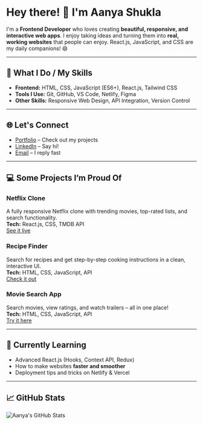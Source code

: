 # Hey there! 👋 I'm Aanya Shukla

I'm a **Frontend Developer** who loves creating **beautiful, responsive, and interactive web apps**. I enjoy taking ideas and turning them into **real, working websites** that people can enjoy. React.js, JavaScript, and CSS are my daily companions! 😄

---

## 🔧 What I Do / My Skills
- **Frontend:** HTML, CSS, JavaScript (ES6+), React.js, Tailwind CSS  
- **Tools I Use:** Git, GitHub, VS Code, Netlify, Figma  
- **Other Skills:** Responsive Web Design, API Integration, Version Control  

---

## 🌐 Let's Connect
- [Portfolio](https://c-l-o-n-e-n-etflix.netlify.app/) – Check out my projects  
- [LinkedIn](https://www.linkedin.com/in/aanyashukla655/) – Say hi!  
- [Email](mailto:your-email@example.com) – I reply fast  

---

## 💻 Some Projects I’m Proud Of

### Netflix Clone
A fully responsive Netflix clone with trending movies, top-rated lists, and search functionality.  
**Tech:** React.js, CSS, TMDB API  
[See it live](https://c-l-o-n-e-n-etflix.netlify.app/)

### Recipe Finder
Search for recipes and get step-by-step cooking instructions in a clean, interactive UI.  
**Tech:** HTML, CSS, JavaScript, API  
[Check it out](https://recipe-finder-aanya.netlify.app/)

### Movie Search App
Search movies, view ratings, and watch trailers – all in one place!  
**Tech:** HTML, CSS, JavaScript, API  
[Try it here](https://moviesearchaanya.netlify.app/)

---

## 🌱 Currently Learning
- Advanced React.js (Hooks, Context API, Redux)  
- How to make websites **faster and smoother**  
- Deployment tips and tricks on Netlify & Vercel  

---

## 📈 GitHub Stats
![Aanya's GitHub Stats](https://github-readme-stats.vercel.app/api?username=aanyashukla655-design&show_icons=true&theme=radical)


<!--
**aanyashukla655-design/aanyashukla655-design** is a ✨ _special_ ✨ repository because its `README.md` (this file) appears on your GitHub profile.

Here are some ideas to get you started:

- 🔭 I’m currently working on ...
- 🌱 I’m currently learning ...
- 👯 I’m looking to collaborate on ...
- 🤔 I’m looking for help with ...
- 💬 Ask me about ...
- 📫 How to reach me: ...
- 😄 Pronouns: ...
- ⚡ Fun fact: ...
-->
